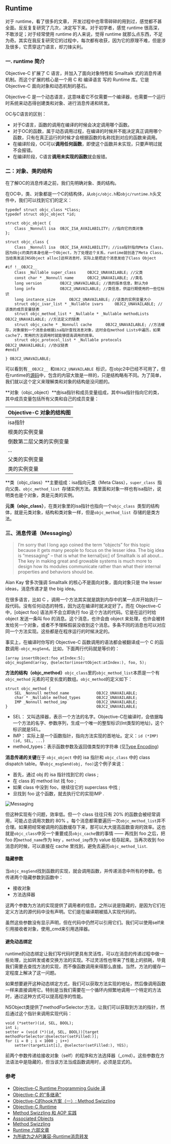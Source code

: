 ## Runtime

对于 runtime，看了很多的文章， 开发过程中也零零碎碎的用到过，感觉都不甚全面。反反复复研究了几次，决定写下来。对于初学者，感觉 runtime 很高深，不敢涉足；对于经常使用 runtime 的人来说，觉得 runtime 就那么点东西，不足为奇。其实在我反复研究它的过程中，每次都有收获，因为它的原理不难，但是涉及很多，它贯穿这门语言，却刀锋尖利。

### 一. runtime 简介

Objective-C 扩展了 C 语言，并加入了面向对象特性和 Smalltalk 式的消息传递机制。而这个扩展的核心是一个用 C 和 编译语言 写的 Runtime 库。它是 Objective-C 面向对象和动态机制的基石。

Objective-C 是一个动态语言，这意味着它不仅需要一个编译器，也需要一个运行时系统来动态得创建类和对象、进行消息传递和转发。

OC与C语言的区别：

- 对于C语言，函数的调用在编译的时候会决定调用哪个函数。
- 对于OC的函数，属于动态调用过程，在编译的时候并不能决定真正调用哪个函数，只有在真正运行的时候才会根据函数的名称找到对应的函数来调用。
- 在编译阶段，OC可以**调用任何函数**，即使这个函数并未实现，只要声明过就不会报错。
- 在编译阶段，C语言**调用未实现的函数**就会报错。

### 二：对象、类的结构

在了解OC的消息传递之前，我们先明确对象、类的结构。

在OC中，类、对象都是一个C的结构体，从`objc/objc.h`和`objc/runtime.h`头文件中，我们可以找到它们的定义：

```
typedef struct objc_class *Class;
typedef struct objc_object *id;

struct objc_object {
    Class _Nonnull isa  OBJC_ISA_AVAILABILITY; //指向它的类对象
};

struct objc_class {
    Class _Nonnull isa  OBJC_ISA_AVAILABILITY; //isa指针指向Meta Class，因为Objc的类的本身也是一个Object，为了处理这个关系，runtime就创造了Meta Class，当给类发送[NSObject alloc]这样消息时，实际上是把这个消息发给了Class Object

#if !__OBJC2__
    Class _Nullable super_class		OBJC2_UNAVAILABLE; //父类
    const char * _Nonnull name		OBJC2_UNAVAILABLE; //类名
    long version		OBJC2_UNAVAILABLE; //类的版本信息，默认为0
    long info			OBJC2_UNAVAILABLE; //类信息，供运行期使用的一些位标识
    long instance_size		OBJC2_UNAVAILABLE; //该类的实例变量大小
    struct objc_ivar_list * _Nullable ivars		OBJC2_UNAVAILABLE; //该类的成员变量链表
    struct objc_method_list * _Nullable * _Nullable methodLists		OBJC2_UNAVAILABLE; //方法定义的链表
    struct objc_cache * _Nonnull cache		OBJC2_UNAVAILABLE; //方法缓存，对象接到一个消息会根据isa指针查找消息对象，这时会在method Lists中遍历，如果cache了，常用的方法调用时就能够提高调用的效率。
    struct objc_protocol_list * _Nullable protocols		OBJC2_UNAVAILABLE; //协议链表
#endif

} OBJC2_UNAVAILABLE;
```
可以看到有`__OBJC2__ `和`OBJC2_UNAVAILABLE `标识，在objc2中已经不可用了，但在runtime的[源码](https://github.com/opensource-apple/objc4)中，包含的内容大致是一样的，只是结构略有不同。为了简单，我们就以这个定义来理解类和对象的结构是没问题的。

**对象（objc_object）**由isa指针和成员变量组成，其中isa指针指向它的类，其中成员变量包括所有父类和自己的成员变量：

Objective-C 对象的结构图|
-----|
isa指针|
根类的实例变量|
倒数第二层父类的实例变量|
...|
父类的实例变量|
类的实例变量|

**类（objc_class）**主要组成：isa指向元类（Meta Class），`super_class `指向父类、`objc_method_list `存储实例方法。类里面和对象一样也有isa指针，说明类也是个对象，类是元类的实例。

**元类（objc_class）**，在类对象里的isa指针也指向一个`objc_class `类型的结构体，就是元类对象，结构和类对象一样，但是`objc_method_list `存储的是类方法。


### 三、消息传递（Messaging）

>I’m sorry that I long ago coined the term “objects” for this topic because it gets many people to focus on the lesser idea. The big idea is “messaging” – that is what the kernal[sic] of Smalltalk is all about... The key in making great and growable systems is much more to design how its modules communicate rather than what their internal properties and behaviors should be.

Alan Kay 曾多次强调 Smalltalk 的核心不是面向对象，面向对象只是 the lesser ideas，消息传递才是 the big idea。

在很多语言，比如 C ，调用一个方法其实就是跳到内存中的某一点并开始执行一段代码。没有任何动态的特性，因为这在编译时就决定好了。而在 Objective-C 中，[object foo] 语法并不会立即执行 foo 这个方法的代码。它是在运行时给 object 发送一条叫 foo 的消息。这个消息，也许会由 object 来处理，也许会被转发给另一个对象，或者不予理睬假装没收到这个消息。多条不同的消息也可以对应同一个方法实现。这些都是在程序运行的时候决定的。

事实上，在编译时你写的 Objective-C 函数调用的语法都会被翻译成一个 C 的函数调用`-objc_msgSend`。比如，下面两行代码就是等价的：

```
[array insertObject:foo atIndex:5];
objc_msgSend(array, @selector(insertObject:atIndex:), foo, 5);
```

**方法的结构（objc_method）**`objc_class`里的`objc_method_list`本质是一个有 `objc_method` 元素的可变长度的数组。`objc_method`的定义如下：

```
struct objc_method {
    SEL _Nonnull method_name			OBJC2_UNAVAILABLE;
    char * _Nullable method_types		OBJC2_UNAVAILABLE;
    IMP _Nonnull method_imp				OBJC2_UNAVAILABLE;                            
}                                		OBJC2_UNAVAILABLE;
```

- SEL： 又叫选择器，表示一个方法的名字。Objective-C在编译时，会依据每一个方法的名字、参数序列，生成一个唯一的整型标识(Int类型的地址)，这个标识就是SEL。
- IMP： 实际上是一个函数指针，指向方法实现的首地址。定义：`id (*IMP)(id, SEL, ...)
`
- method_types：表示函数参数及返回值类型的字符串 (见[Type Encoding](https://developer.apple.com/library/content/documentation/Cocoa/Conceptual/ObjCRuntimeGuide/Articles/ocrtTypeEncodings.html)) 


**消息传递的关键**在于 `objc_object` 中的 isa 指针和 `objc_class` 中的 class dispatch table。举`objc_msgSend(obj, foo)`这个例子来说：

- 首先，通过 obj 的 isa 指针找到它的 class ;
- 在 class 的 method list 找 foo ;
- 如果 class 中没到 foo，继续往它的 superclass 中找 ;
- 旦找到 foo 这个函数，就去执行它的实现IMP .

![Messaging](../images/runtime/messaging.gif)

但这种实现有个问题，效率低。但一个 class 往往只有 20% 的函数会被经常调用，可能占总调用次数的 80% 。每个消息都需要遍历一次`objc_method_list`并不合理。如果把经常被调用的函数缓存下来，那可以大大提高函数查询的效率。这也就是`objc_class`中另一个重要成员`objc_cache`做的事情 —— 再找到 foo 之后，把 foo 的`method_name`作为 key ，`method_imp`作为 value 给存起来。当再次收到 foo 消息的时候，可以直接在 cache 里找到，避免去遍历`objc_method_list`.

#### 隐藏参数

当`objc_msgSend`找到函数的实现，就会调用函数，并传递消息中所有的参数。也传递两个隐藏参数到函数中：

- 接收对象
- 方法选择器

这两个参数为方法的实现提供了调用者的信息。之所以说是隐藏的，是因为它们在定义方法的源代码中没有声明。它们是在编译期被插入实现代码的。

虽然这些参数没有显示声明，但在代码中仍然可以引用它们。我们可以使用self来引用接收者对象，使用_cmd来引用选择器。

#### 避免动态绑定

runtime的动态绑定让我们写代码时更具有灵活性，可以在消息的传递过程中做一些处理，比如转发或者交换方法的实现。不过灵活性也带来了性能上的损耗，毕竟我们需要去查找方法的实现，而不像函数调用来得那么直接。当然，方法的缓存一定程度上解决了这一问题。

如果想要避开这种动态绑定方式，我们可以获取方法实现的地址，然后像调用函数一样来直接调用它。特别是当我们需要在一个循环内频繁地调用一个特定的方法时，通过这种方式可以提高程序的性能。

NSObject类提供了methodForSelector:方法，让我们可以获取到方法的指针，然后通过这个指针来调用实现代码：

```
void (*setter)(id, SEL, BOOL);
int i;
setter = (void (*)(id, SEL, BOOL))[target methodForSelector:@selector(setFilled:)];
for (i = 0 ; i < 1000 ; i++)
    setter(targetList[i], @selector(setFilled:), YES);
```
前两个参数传递给接收对象（self）的程序和方法选择器（_cmd）。这些参数在方法语法中是隐藏的，但当该方法当成函数调用时，必须是显式的。


### 参考

- [Objective-C Runtime Programming Guide 译](http://blog.csdn.net/iosswift/article/details/42245647)
- [Objective-C 的“多继承”](http://blog.csdn.net/yiyaaixuexi/article/details/8970734)
- [Objective-C的hook方案（一）: Method Swizzling](http://blog.csdn.net/yiyaaixuexi/article/details/9374411)
- [Objective-C Runtime](http://tech.glowing.com/cn/objective-c-runtime/)
- [Method Swizzling 和 AOP 实践](http://tech.glowing.com/cn/method-swizzling-aop/)
- [Associated Objects](http://nshipster.cn/associated-objects/)
- [Method Swizzling](http://nshipster.cn/method-swizzling/)
- [Runtime 六部文章](http://southpeak.github.io/categories/objectivec/)
- [为所欲为之API兼容-Runtime消息转发](http://www.jianshu.com/p/215eccc37f5e?utm_source=desktop&utm_medium=timeline)